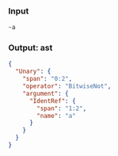 ### Input
```js
~a
```

### Output: ast
```json
{
  "Unary": {
    "span": "0:2",
    "operator": "BitwiseNot",
    "argument": {
      "IdentRef": {
        "span": "1:2",
        "name": "a"
      }
    }
  }
}
```
